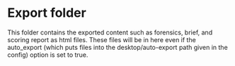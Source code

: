 # Export folder

This folder contains the exported content such as forensics, brief, and scoring
report as html files. These files will be in here even if the auto_export (which
puts files into the desktop/auto-export path given in the config) option is set
to true.
